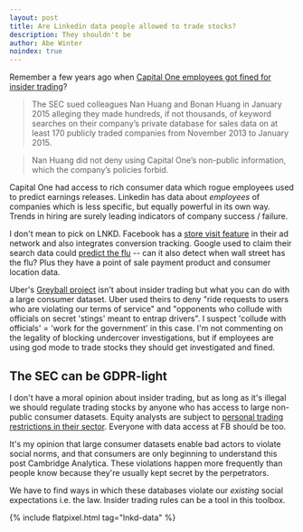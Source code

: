```yaml
---
layout: post
title: Are Linkedin data people allowed to trade stocks?
description: They shouldn't be
author: Abe Winter
noindex: true
---
```


<style>blockquote { letter-spacing: normal; font-style: normal; }</style>

Remember a few years ago when [Capital One employees got fined for insider trading](https://www.reuters.com/article/us-sec-capital-one-fin-insidertrading/former-analyst-for-capital-one-must-pay-13-5-million-for-insider-trading-sec-idUSKCN0VZ2TW)?

> The SEC sued colleagues Nan Huang and Bonan Huang in January 2015 alleging they made hundreds, if not thousands, of keyword searches on their company’s private database for sales data on at least 170 publicly traded companies from November 2013 to January 2015.

> Nan Huang did not deny using Capital One’s non-public information, which the company’s policies forbid.

Capital One had access to rich consumer data which rogue employees used to predict earnings releases. Linkedin has data about *employees* of companies which is less specific, but equally powerful in its own way. Trends in hiring are surely leading indicators of company success / failure.

I don't mean to pick on LNKD. Facebook has a [store visit feature](https://www.inc.com/john-lincoln/heres-how-to-drive-foot-traffic-with-facebooks-store-visit-ads.html) in their ad network and also integrates conversion tracking. Google used to claim their search data could [predict the flu](https://en.wikipedia.org/wiki/Google_Flu_Trends) -- can it also detect when wall street has the flu? Plus they have a point of sale payment product and consumer location data.

Uber's [Greyball project](https://gizmodo.com/ubers-secret-app-for-tracking-cops-sounds-creepy-as-hel-1792949962) isn't about insider trading but what you can do with a large consumer dataset. Uber used theirs to deny "ride requests to users who are violating our terms of service" and "opponents who collude with officials on secret 'stings' meant to entrap drivers". I suspect 'collude with officials' = 'work for the government' in this case. I'm not commenting on the legality of blocking undercover investigations, but if employees are using god mode to trade stocks they should get investigated and fined.

## The SEC can be GDPR-light

I don't have a moral opinion about insider trading, but as long as it's illegal we should regulate trading stocks by anyone who has access to large non-public consumer datasets. Equity analysts are subject to [personal trading restrictions in their sector](https://www.sec.gov/news/press/2002-63.htm). Everyone with data access at FB should be too.

It's my opinion that large consumer datasets enable bad actors to violate social norms, and that consumers are only beginning to understand this post Cambridge Analytica. These violations happen more frequently than people know because they're usually kept secret by the perpetrators.

We have to find ways in which these databases violate our *existing* social expectations i.e. the law. Insider trading rules can be a tool in this toolbox.

{% include flatpixel.html tag="lnkd-data" %}
